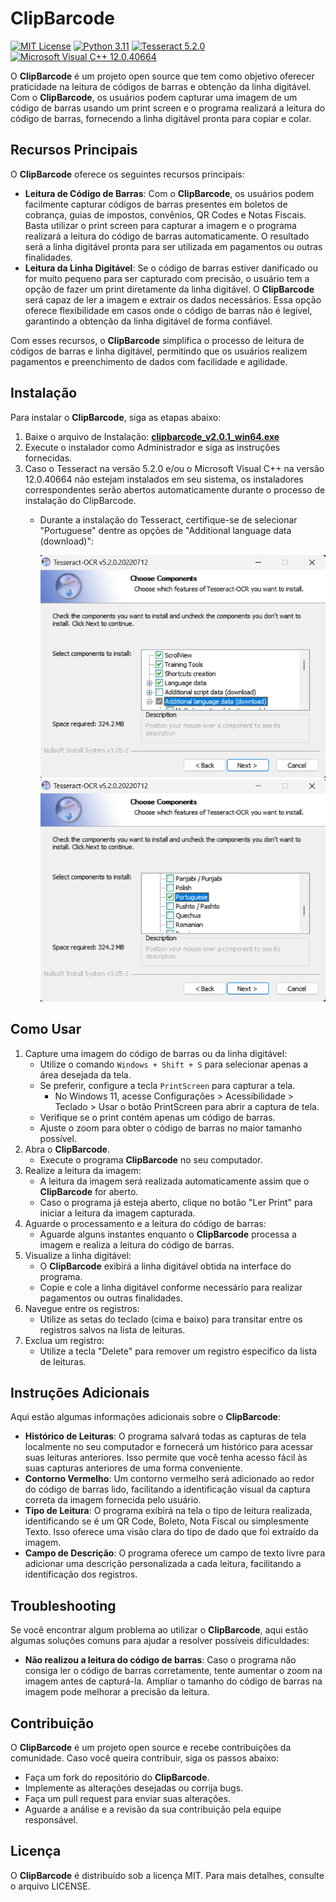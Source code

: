 
ClipBarcode
===============

[![MIT License](https://img.shields.io/badge/License-MIT-green.svg)](https://choosealicense.com/licenses/mit/)
[![Python 3.11](https://img.shields.io/badge/Python-3.11-blue)](https://www.python.org/downloads/release/python-3110/)
[![Tesseract 5.2.0](https://img.shields.io/badge/Tesseract-5.2.0-orange)](https://github.com/tesseract-ocr/tesseract)
[![Microsoft Visual C++ 12.0.40664](https://img.shields.io/badge/Microsoft%20Visual%20C%2B%2B-12.0.40664-orange)](https://learn.microsoft.com/en-us/cpp/windows/latest-supported-vc-redist?view=msvc-170)

O **ClipBarcode** é um projeto open source que tem como objetivo oferecer praticidade na leitura de códigos de barras e obtenção da linha digitável. Com o **ClipBarcode**, os usuários podem capturar uma imagem de um código de barras usando um print screen e o programa realizará a leitura do código de barras, fornecendo a linha digitável pronta para copiar e colar.

## Recursos Principais
O **ClipBarcode** oferece os seguintes recursos principais:
- **Leitura de Código de Barras**: Com o **ClipBarcode**, os usuários podem facilmente capturar códigos de barras presentes em boletos de cobrança, guias de impostos, convênios, QR Codes e Notas Fiscais. Basta utilizar o print screen para capturar a imagem e o programa realizará a leitura do código de barras automaticamente. O resultado será a linha digitável pronta para ser utilizada em pagamentos ou outras finalidades.
- **Leitura da Linha Digitável**: Se o código de barras estiver danificado ou for muito pequeno para ser capturado com precisão, o usuário tem a opção de fazer um print diretamente da linha digitável. O **ClipBarcode** será capaz de ler a imagem e extrair os dados necessários. Essa opção oferece flexibilidade em casos onde o código de barras não é legível, garantindo a obtenção da linha digitável de forma confiável.

Com esses recursos, o **ClipBarcode** simplifica o processo de leitura de códigos de barras e linha digitável, permitindo que os usuários realizem pagamentos e preenchimento de dados com facilidade e agilidade.

## Instalação

Para instalar o **ClipBarcode**, siga as etapas abaixo:

1. Baixe o arquivo de Instalação: [**clipbarcode_v2.0.1_win64.exe**](https://github.com/viniciusccosta/ClipBarcode/releases/download/v2.0.1/clipbarcode_v2.0.1_win64.exe)
2. Execute o instalador como Administrador e siga as instruções fornecidas.
3. Caso o Tesseract na versão 5.2.0 e/ou o Microsoft Visual C++ na versão 12.0.40664 não estejam instalados em seu sistema, os instaladores correspondentes serão abertos automaticamente durante o processo de instalação do ClipBarcode.
    - Durante a instalação do Tesseract, certifique-se de selecionar "Portuguese" dentre as opções de "Additional language data (download)":

        ![Screenshot](./readme/tesseract_install_additional_language_1.png)  
        ![Screenshot](./readme/tesseract_install_additional_language_2.png)  

## Como Usar

1. Capture uma imagem do código de barras ou da linha digitável:
    - Utilize o comando `Windows + Shift + S` para selecionar apenas a área desejada da tela.
    - Se preferir, configure a tecla `PrintScreen` para capturar a tela.
        - No Windows 11, acesse Configurações > Acessibilidade > Teclado > Usar o botão PrintScreen para abrir a captura de tela.
    - Verifique se o print contém apenas um código de barras.
    - Ajuste o zoom para obter o código de barras no maior tamanho possível.
2. Abra o **ClipBarcode**.
    - Execute o programa **ClipBarcode** no seu computador.
3. Realize a leitura da imagem:
    - A leitura da imagem será realizada automaticamente assim que o **ClipBarcode** for aberto.
    - Caso o programa já esteja aberto, clique no botão "Ler Print" para iniciar a leitura da imagem capturada.
4. Aguarde o processamento e a leitura do código de barras:
    - Aguarde alguns instantes enquanto o **ClipBarcode** processa a imagem e realiza a leitura do código de barras.
5. Visualize a linha digitável:
    - O **ClipBarcode** exibirá a linha digitável obtida na interface do programa.
    - Copie e cole a linha digitável conforme necessário para realizar pagamentos ou outras finalidades.
6. Navegue entre os registros:
    - Utilize as setas do teclado (cima e baixo) para transitar entre os registros salvos na lista de leituras.
7. Exclua um registro:
    - Utilize a tecla "Delete" para remover um registro específico da lista de leituras.

## Instruções Adicionais

Aqui estão algumas informações adicionais sobre o **ClipBarcode**:

- **Histórico de Leituras**: O programa salvará todas as capturas de tela localmente no seu computador e fornecerá um histórico para acessar suas leituras anteriores. Isso permite que você tenha acesso fácil às suas capturas anteriores de uma forma conveniente.
- **Contorno Vermelho**: Um contorno vermelho será adicionado ao redor do código de barras lido, facilitando a identificação visual da captura correta da imagem fornecida pelo usuário.
- **Tipo de Leitura**: O programa exibirá na tela o tipo de leitura realizada, identificando se é um QR Code, Boleto, Nota Fiscal ou simplesmente Texto. Isso oferece uma visão clara do tipo de dado que foi extraído da imagem.
- **Campo de Descrição**: O programa oferece um campo de texto livre para adicionar uma descrição personalizada a cada leitura, facilitando a identificação dos registros.

## Troubleshooting

Se você encontrar algum problema ao utilizar o **ClipBarcode**, aqui estão algumas soluções comuns para ajudar a resolver possíveis dificuldades:
- **Não realizou a leitura do código de barras**: Caso o programa não consiga ler o código de barras corretamente, tente aumentar o zoom na imagem antes de capturá-la. Ampliar o tamanho do código de barras na imagem pode melhorar a precisão da leitura.

## Contribuição

O **ClipBarcode** é um projeto open source e recebe contribuições da comunidade. Caso você queira contribuir, siga os passos abaixo:
- Faça um fork do repositório do **ClipBarcode**.
- Implemente as alterações desejadas ou corrija bugs.
- Faça um pull request para enviar suas alterações.
- Aguarde a análise e a revisão da sua contribuição pela equipe responsável.

## Licença

O **ClipBarcode** é distribuído sob a licença MIT. Para mais detalhes, consulte o arquivo LICENSE.
